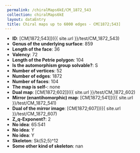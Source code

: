 ```yaml
--- 
 permalink: /chiralMaps6kE/CM_1872_543 
 collection: chiralMaps6kE
 layout: dataEntry
 title: Chiral maps up to 6000 edges - CM[1872;543]
---
```


- **ID**: [CM[1872;543]]({{ site.url }}/test/CM_1872_543)
- **Genus of the underlying surface**: 859
- **Length of the face**: 36
- **Valency**: 72
- **Length of the Petrie polygon**: 104
- **Is the automorphism group solvable?**: S
- **Number of vertices**: 52
- **Number of edges**: 1872
- **Number of faces**: 104
- **The map is self-**: none
- **Dual map**: [CM[1872;602]]({{ site.url }}/test/CM_1872_602)
- **Mirror (enantihomorphic) map**: [CM[1872;541]]({{ site.url }}/test/CM_1872_541)
- **Dual of the mirror image**: [CM[1872;607]]({{ site.url }}/test/CM_1872_607)
- **Z_q-Exponent?**: 2
- **No idea**:  65:541
- **No idea**: Y
- **No idea**: Y
- **Skeleton**: Sk(52;5)^12
- **Some other kind of skeleton**: nan
